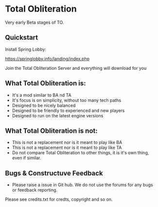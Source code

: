# Total Obliteration

Very early Beta stages of TO.

## Quickstart

Install Spring Lobby:

https://springlobby.info/landing/index.php

Join the Total Obliteration Server and everything will download for you


## What Total Obliteration is:

- It's a mod similar to BA nd TA 
- It's focus is on simplicity, without too many tech paths
- Designed to be nicely balanced
- Designed to be friendly to experienced and new players
- Designed to run on the latest engine versions

## What Total Obliteration is not:

- This is not a replacement nor is it meant to play like BA
- This is not a replacement nor is it meant to play like TA
- Do not compare Total Obliteration to other things, it is it's own thing, even if similar.

## Bugs & Constructuve Feedback

- Please raise a issue in Git hub.  We do not use the forums for any bugs or feedback reporting.


Please see credits.txt for credts, copyright and so on.

